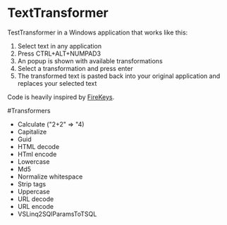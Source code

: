 # TextTransformer

TestTransformer in a Windows application that works like this:

1. Select text in any application
2. Press CTRL+ALT+NUMPAD3
3. An popup is shown with available transformations
4. Select a transformation and press enter
5. The transformed text is pasted back into your original application and replaces your selected text

Code is heavily inspired by [FireKeys](https://github.com/dwmkerr/firekeys).

#Transformers

* Calculate ("2+2" => "4)
* Capitalize
* Guid
* HTML decode
* HTml encode
* Lowercase
* Md5
* Normalize whitespace 
* Strip tags
* Uppercase
* URL decode
* URL encode
* VSLinq2SQlParamsToTSQL 